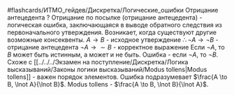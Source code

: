 #flashcards/ИТМО_гейдев/Дискретка/Логические_ошибки
Отрицание антецедента
?
Отрицание по посылке (отрицание антецедента) - логическая ошибка, заключающаяся в выводе обратного следствия из первоначального утверждения. Возникает, когда существуют другие возможные консеквенты.
$A \to B$ - исходное утверждение
$\therefore \lnot A \to \lnot B$ - отрицание антецедента
$\lnot A \to \sim B$ - корректное выражение
Если $\lnot A$, то $B$ может быть истинным, а может и не быть. Ошибка - если $\lnot A$, то $\lnot B$.
Схоже с [[../../../Экзамен на поступление/Дискретка/Логика высказываний/Законы логики высказываний/Modus tollens|Modus tollens]] - важен порядок элементов.
Ошибка подразумевает $\frac{A \to B, \lnot A}{\lnot B}$.
Modus tollens - $\frac{A \to B, \lnot B}{\lnot A}$.

